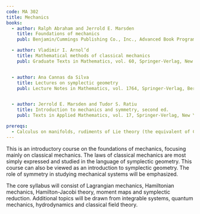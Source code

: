 ```yaml
---
code: MA 302
title: Mechanics
books:
  - author: Ralph Abraham and Jerrold E. Marsden
    title: Foundations of mechanics
    publ: Benjamin/Cummings Publishing Co., Inc., Advanced Book Program, Reading, Mass., 1978

  - author: Vladimir I. Arnol’d
    title: Mathematical methods of classical mechanics
    publ: Graduate Texts in Mathematics, vol. 60, Springer-Verlag, New York, 1989


  - author: Ana Cannas da Silva
    title: Lectures on symplectic geometry
    publ: Lecture Notes in Mathematics, vol. 1764, Springer-Verlag, Berlin, 2001


  - author: Jerrold E. Marsden and Tudor S. Ratiu
    title: Introduction to mechanics and symmetry, second ed.
    publ: Texts in Applied Mathematics, vol. 17, Springer-Verlag, New York, 1999

prereqs: 
  - Calculus on manifolds, rudiments of Lie theory (the equivalent of Chapter 1, Chapter 2, and Section 4.1 of "Foundations of mechanics" by Abraham and Marsden).
---
```

This is an introductory course on the foundations of mechanics, focusing mainly on classical mechanics. The laws of classical mechanics are most simply expressed and studied in the language of symplectic geometry. This course can also be viewed as an introduction to symplectic geometry. The role of symmetry in studying mechanical systems will be emphasized.

The core syllabus will consist of Lagrangian mechanics, Hamiltonian mechanics, Hamilton-Jacobi theory, moment maps and symplectic reduction. Additional topics will be drawn from integrable systems, quantum mechanics, hydrodynamics and classical field theory.

